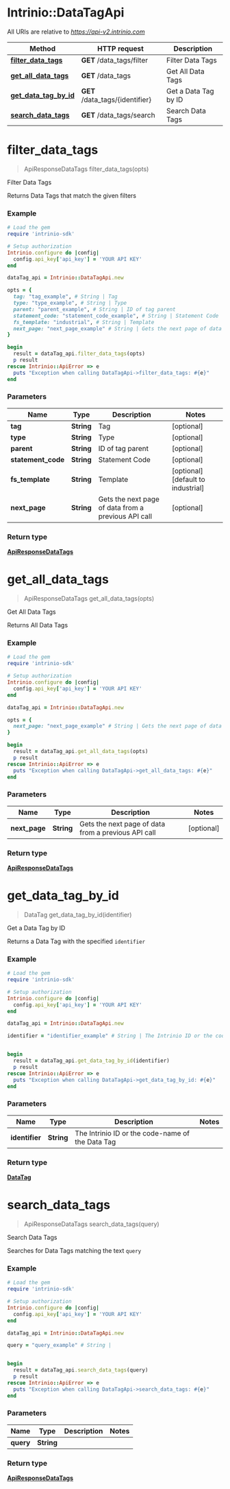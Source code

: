 # Intrinio::DataTagApi

All URIs are relative to *https://api-v2.intrinio.com*

Method | HTTP request | Description
------------- | ------------- | -------------
[**filter_data_tags**](DataTagApi.md#filter_data_tags) | **GET** /data_tags/filter | Filter Data Tags
[**get_all_data_tags**](DataTagApi.md#get_all_data_tags) | **GET** /data_tags | Get All Data Tags
[**get_data_tag_by_id**](DataTagApi.md#get_data_tag_by_id) | **GET** /data_tags/{identifier} | Get a Data Tag by ID
[**search_data_tags**](DataTagApi.md#search_data_tags) | **GET** /data_tags/search | Search Data Tags


# **filter_data_tags**
> ApiResponseDataTags filter_data_tags(opts)

Filter Data Tags

Returns Data Tags that match the given filters

### Example
```ruby
# Load the gem
require 'intrinio-sdk'

# Setup authorization
Intrinio.configure do |config|
  config.api_key['api_key'] = 'YOUR API KEY'
end

dataTag_api = Intrinio::DataTagApi.new

opts = { 
  tag: "tag_example", # String | Tag
  type: "type_example", # String | Type
  parent: "parent_example", # String | ID of tag parent
  statement_code: "statement_code_example", # String | Statement Code
  fs_template: "industrial", # String | Template
  next_page: "next_page_example" # String | Gets the next page of data from a previous API call
}

begin
  result = dataTag_api.filter_data_tags(opts)
  p result
rescue Intrinio::ApiError => e
  puts "Exception when calling DataTagApi->filter_data_tags: #{e}"
end
```

### Parameters

Name | Type | Description  | Notes
------------- | ------------- | ------------- | -------------
 **tag** | **String**| Tag | [optional] 
 **type** | **String**| Type | [optional] 
 **parent** | **String**| ID of tag parent | [optional] 
 **statement_code** | **String**| Statement Code | [optional] 
 **fs_template** | **String**| Template | [optional] [default to industrial]
 **next_page** | **String**| Gets the next page of data from a previous API call | [optional] 

### Return type

[**ApiResponseDataTags**](ApiResponseDataTags.md)

# **get_all_data_tags**
> ApiResponseDataTags get_all_data_tags(opts)

Get All Data Tags

Returns All Data Tags

### Example
```ruby
# Load the gem
require 'intrinio-sdk'

# Setup authorization
Intrinio.configure do |config|
  config.api_key['api_key'] = 'YOUR API KEY'
end

dataTag_api = Intrinio::DataTagApi.new

opts = { 
  next_page: "next_page_example" # String | Gets the next page of data from a previous API call
}

begin
  result = dataTag_api.get_all_data_tags(opts)
  p result
rescue Intrinio::ApiError => e
  puts "Exception when calling DataTagApi->get_all_data_tags: #{e}"
end
```

### Parameters

Name | Type | Description  | Notes
------------- | ------------- | ------------- | -------------
 **next_page** | **String**| Gets the next page of data from a previous API call | [optional] 

### Return type

[**ApiResponseDataTags**](ApiResponseDataTags.md)

# **get_data_tag_by_id**
> DataTag get_data_tag_by_id(identifier)

Get a Data Tag by ID

Returns a Data Tag with the specified `identifier`

### Example
```ruby
# Load the gem
require 'intrinio-sdk'

# Setup authorization
Intrinio.configure do |config|
  config.api_key['api_key'] = 'YOUR API KEY'
end

dataTag_api = Intrinio::DataTagApi.new

identifier = "identifier_example" # String | The Intrinio ID or the code-name of the Data Tag


begin
  result = dataTag_api.get_data_tag_by_id(identifier)
  p result
rescue Intrinio::ApiError => e
  puts "Exception when calling DataTagApi->get_data_tag_by_id: #{e}"
end
```

### Parameters

Name | Type | Description  | Notes
------------- | ------------- | ------------- | -------------
 **identifier** | **String**| The Intrinio ID or the code-name of the Data Tag | 

### Return type

[**DataTag**](DataTag.md)

# **search_data_tags**
> ApiResponseDataTags search_data_tags(query)

Search Data Tags

Searches for Data Tags matching the text `query`

### Example
```ruby
# Load the gem
require 'intrinio-sdk'

# Setup authorization
Intrinio.configure do |config|
  config.api_key['api_key'] = 'YOUR API KEY'
end

dataTag_api = Intrinio::DataTagApi.new

query = "query_example" # String | 


begin
  result = dataTag_api.search_data_tags(query)
  p result
rescue Intrinio::ApiError => e
  puts "Exception when calling DataTagApi->search_data_tags: #{e}"
end
```

### Parameters

Name | Type | Description  | Notes
------------- | ------------- | ------------- | -------------
 **query** | **String**|  | 

### Return type

[**ApiResponseDataTags**](ApiResponseDataTags.md)


